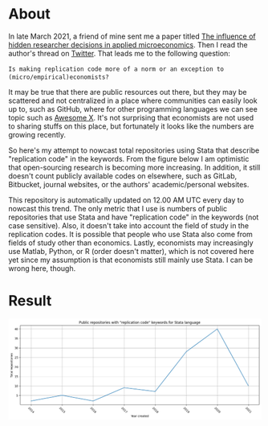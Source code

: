 # About

In late March 2021, a friend of mine sent me a paper titled [The influence of hidden researcher decisions in applied microeconomics](https://onlinelibrary.wiley.com/doi/full/10.1111/ecin.12992). Then I read the author's thread on [Twitter](https://twitter.com/nickchk/status/1374058480219213824). That leads me to the following question:

```
Is making replication code more of a norm or an exception to (micro/empirical)economists?
```

It may be true that there are public resources out there, but they may be scattered and not centralized in a place where communities can easily look up to, such as GitHub, where for other programming languages we can see topic such as [Awesome X](https://github.com/topics/awesome). It's not surprising that economists are not used to sharing stuffs on this place, but fortunately it looks like the numbers are growing recently.

So here's my attempt to nowcast total repositories using Stata that describe "replication code" in the keywords. From the figure below I am optimistic that open-sourcing research is becoming more increasing. In addition, it still doesn't count publicly available codes on elsewhere, such as GitLab, Bitbucket, journal websites, or the authors' academic/personal websites.

This repository is automatically updated on 12.00 AM UTC every day to nowcast this trend. The only metric that I use is numbers of public repositories that use Stata and have "replication code" in the keywords (not case sensitive). Also, it doesn't take into account the field of study in the replication codes. It is possible that people who use Stata also come from fields of study other than economics. Lastly, economists may increasingly use Matlab, Python, or R (order doesn't matter), which is not covered here yet since my assumption is that economists still mainly use Stata. I can be wrong here, though.

# Result
![replication-code-stata](./img/replication-code-stata.png)
